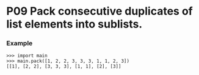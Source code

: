 # P09 Pack consecutive duplicates of list elements into sublists.

### Example
```
>>> import main
>>> main.pack([1, 2, 2, 3, 3, 3, 1, 1, 2, 3])
[[1], [2, 2], [3, 3, 3], [1, 1], [2], [3]]
```
